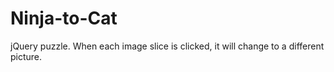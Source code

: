 # Ninja-to-Cat
 jQuery puzzle. When each image slice is clicked, it will change to a different picture.
